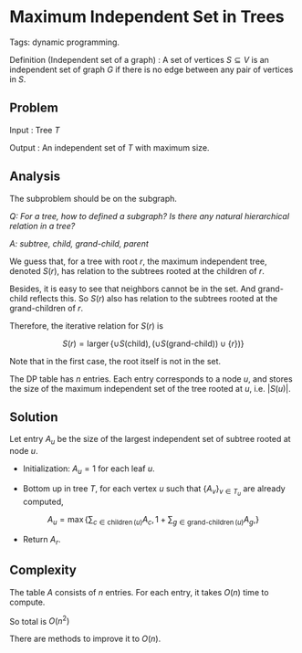 # Maximum Independent Set in Trees

Tags: dynamic programming.

Definition (Independent set of a graph)
: A set of vertices $S\subseteq V$ is an independent set of graph $G$ if there is no edge between any pair of vertices in $S$.

## Problem

Input
: Tree $T$

Output
: An independent set of $T$ with maximum size.


## Analysis

The subproblem should be on the subgraph.

*Q: For a tree, how to defined a subgraph? Is there any natural hierarchical relation in a tree?*

*A: subtree, child, grand-child, parent*

We guess that, for a tree with root $r$, the maximum independent tree, denoted $S(r)$, has relation to the subtrees rooted at the children of $r$.

Besides, it is easy to see that neighbors cannot be in the set. And grand-child reflects this. So $S(r)$ also has relation to the subtrees rooted at the grand-children of $r$.

Therefore, the iterative relation for $S(r)$ is

$$
S(r) = \operatorname{larger}  \left\{  \cup S(\text{child}) ,   (\cup S(\text{grand-child})) \cup \left\{ r \right\}  )  \right\}
$$

Note that in the first case, the root itself is not in the set.

The DP table has $n$ entries. Each entry corresponds to a node $u$, and stores the size of the maximum independent set of the tree rooted at $u$, i.e. $\left\vert S(u) \right\vert$.

## Solution

Let entry $A_u$ be the size of the largest independent set of subtree rooted at node $u$.

- Initialization: $A_u = 1$ for each leaf $u$.

- Bottom up in tree $T$, for each vertex $u$ such that $\left\{ A_v \right\}_{v \in T_u  }$ are already computed,

$$
A_u = \max \left\{ \sum_{c \in \operatorname{children} (u)} A_c, 1+\sum_{g \in \operatorname{grand-children} (u)} A_g, \right\}
$$

- Return $A_r$.

## Complexity

The table $A$ consists of $n$ entries. For each entry, it takes $O(n)$ time to compute.

So total is $O(n^2)$

There are methods to improve it to $O(n)$.

